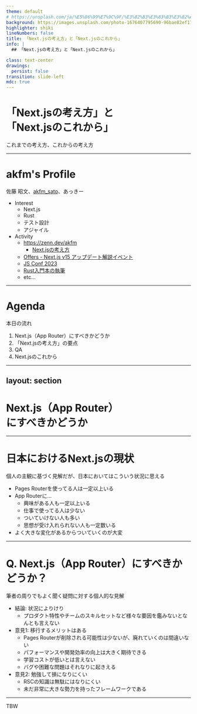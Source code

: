 ```yaml
---
theme: default
# https://unsplash.com/ja/%E5%86%99%E7%9C%9F/%E3%82%B3%E3%83%B3%E3%82%AF%E3%83%AA%E3%83%BC%E3%83%88%E3%81%AE%E5%BB%BA%E7%89%A9%E3%81%AE%E8%9E%BA%E6%97%8B%E9%9A%8E%E6%AE%B5-dj4v4Qdu4H8
background: https://images.unsplash.com/photo-1676407795690-96bae82ef17c?q=80&w=2370&auto=format&fit=crop&ixlib=rb-4.0.3&ixid=M3wxMjA3fDB8MHxwaG90by1wYWdlfHx8fGVufDB8fHx8fA%3D%3D
highlighter: shiki
lineNumbers: false
title: 「Next.jsの考え方」と「Next.jsのこれから」
info: |
  ## 「Next.jsの考え方」と「Next.jsのこれから」

class: text-center
drawings:
  persist: false
transition: slide-left
mdc: true
---
```


# 「Next.jsの考え方」と<br>「Next.jsのこれから」

これまでの考え方、これからの考え方

---

# akfm's Profile

佐藤 昭文、[akfm_sato](https://x.com/akfm_sato)、あっきー

- Interest
  - Next.js
  - Rust
  - テスト設計
  - アジャイル
- Activity
  - https://zenn.dev/akfm
    - [Next.jsの考え方](https://zenn.dev/akfm/books/nextjs-basic-principle)
  - [Offers - Next.js v15 アップデート解説イベント](https://offers-jp.connpass.com/event/328878/)
  - [JS Conf 2023](https://main--remarkable-figolla-a694f0.netlify.app/1)
  - [Rust入門本の執筆](https://www.shuwasystem.co.jp/book/9784798067315.html)
  - etc...

---

# Agenda

本日の流れ

1. Next.js（App Router）にすべきかどうか
2. 「Next.jsの考え方」の要点
3. QA
4. Next.jsのこれから

---
layout: section
---

# Next.js（App Router）<br>にすべきかどうか

---

# 日本におけるNext.jsの現状

個人の主観に基づく見解だが、日本においてはこういう状況に思える

- Pages Routerを使ってる人は一定以上いる
- App Routerに...
  - 興味がある人も一定以上いる
  - 仕事で使ってる人は少ない
  - ついていけない人も多い
  - 思想が受け入れられない人も一定数いる
- よく大きな変化があるからついていくのが大変

---

# Q. Next.js（App Router）にすべきかどうか？

筆者の周りでもよく聞く疑問に対する個人的な見解

- 結論: 状況によりけり
  - プロダクト特性やチームのスキルセットなど様々な要因を鑑みないとなんとも言えない
- 意見1: 移行するメリットはある
  - Pages Routerが削除される可能性は少ないが、廃れていくのは間違いない
  - パフォーマンスや開発効率の向上は大きく期待できる
  - 学習コストが低いとは言えない
  - バグや困難な問題はそれなりに起きえる
- 意見2: 勉強して損になりにくい
  - RSCの知識は無駄にはなりにくい
  - 未だ非常に大きな勢力を持ったフレームワークである

---

TBW
